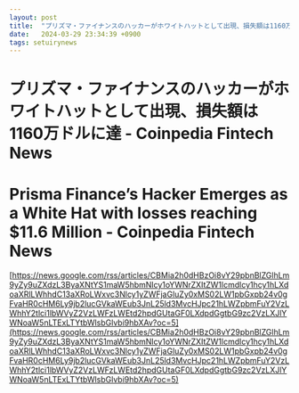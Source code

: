 ```yaml
---
layout: post
title:  "プリズマ・ファイナンスのハッカーがホワイトハットとして出現、損失額は1160万ドルに達 - Coinpedia Fintech News"
date:   2024-03-29 23:34:39 +0900
tags: setuirynews 
---
```


# プリズマ・ファイナンスのハッカーがホワイトハットとして出現、損失額は1160万ドルに達 - Coinpedia Fintech News



# Prisma Finance’s Hacker Emerges as a White Hat with losses reaching $11.6 Million - Coinpedia Fintech News

[https://news.google.com/rss/articles/CBMia2h0dHBzOi8vY29pbnBlZGlhLm9yZy9uZXdzL3ByaXNtYS1maW5hbmNlcy1oYWNrZXItZW1lcmdlcy1hcy1hLXdoaXRlLWhhdC13aXRoLWxvc3Nlcy1yZWFjaGluZy0xMS02LW1pbGxpb24v0gFvaHR0cHM6Ly9jb2lucGVkaWEub3JnL25ld3MvcHJpc21hLWZpbmFuY2VzLWhhY2tlci1lbWVyZ2VzLWFzLWEtd2hpdGUtaGF0LXdpdGgtbG9zc2VzLXJlYWNoaW5nLTExLTYtbWlsbGlvbi9hbXAv?oc=5](https://news.google.com/rss/articles/CBMia2h0dHBzOi8vY29pbnBlZGlhLm9yZy9uZXdzL3ByaXNtYS1maW5hbmNlcy1oYWNrZXItZW1lcmdlcy1hcy1hLXdoaXRlLWhhdC13aXRoLWxvc3Nlcy1yZWFjaGluZy0xMS02LW1pbGxpb24v0gFvaHR0cHM6Ly9jb2lucGVkaWEub3JnL25ld3MvcHJpc21hLWZpbmFuY2VzLWhhY2tlci1lbWVyZ2VzLWFzLWEtd2hpdGUtaGF0LXdpdGgtbG9zc2VzLXJlYWNoaW5nLTExLTYtbWlsbGlvbi9hbXAv?oc=5)

